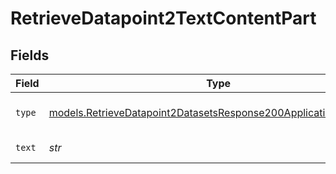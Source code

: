 # RetrieveDatapoint2TextContentPart


## Fields

| Field                                                                                                                                    | Type                                                                                                                                     | Required                                                                                                                                 | Description                                                                                                                              |
| ---------------------------------------------------------------------------------------------------------------------------------------- | ---------------------------------------------------------------------------------------------------------------------------------------- | ---------------------------------------------------------------------------------------------------------------------------------------- | ---------------------------------------------------------------------------------------------------------------------------------------- |
| `type`                                                                                                                                   | [models.RetrieveDatapoint2DatasetsResponse200ApplicationJSONType](../models/retrievedatapoint2datasetsresponse200applicationjsontype.md) | :heavy_check_mark:                                                                                                                       | The type of the content part.                                                                                                            |
| `text`                                                                                                                                   | *str*                                                                                                                                    | :heavy_check_mark:                                                                                                                       | The text content.                                                                                                                        |